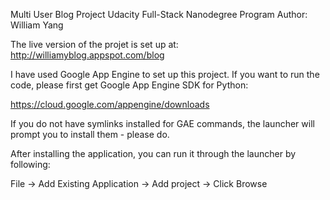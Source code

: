 Multi User Blog Project
Udacity Full-Stack Nanodegree Program
Author: William Yang

The live version of the projet is set up at:
http://williamyblog.appspot.com/blog

I have used Google App Engine to set up this project. If you want to run the code, please first get Google App Engine SDK for Python:

https://cloud.google.com/appengine/downloads

If you do not have symlinks installed for GAE commands, the launcher will prompt you to install them - please do.

After installing the application, you can run it through the launcher by following:

File -> Add Existing Application -> Add project -> Click Browse

